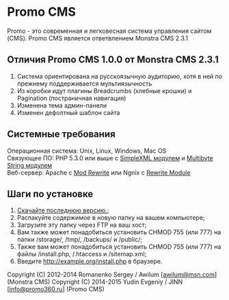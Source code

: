 # Promo CMS
Promo - это современная и легковесная система управления сайтом (CMS). Promo CMS является ответвлением Monstra CMS 2.3.1 

## Отличия Promo CMS 1.0.0 от Monstra CMS 2.3.1
1. Система ориентирована на русскоязычную аудиторию, хотя в ней по прежнему поддерживается мультиязычность
2. Из коробки идут плагины Breadcrumbs (хлебные крошки) и Pagination (постраничная навигация)
3. Изменена тема админ-панели
4. Изменен дефолтный шаблон сайта

## Системные требования
Операционная система: Unix, Linux, Windows, Mac OS   
Связующее ПО: PHP 5.3.0 или выше с [SimpleXML модулем](http://php.net/simplexml) и [Multibyte String модулем](http://php.net/mbstring)   
Веб-сервер: Apache с [Mod Rewrite](http://httpd.apache.org/docs/current/mod/mod_rewrite.html) или Ngnix с [Rewrite Module](http://wiki.nginx.org/HttpRewriteModule)   

## Шаги по установке
1. [Скачайте последнюю версию.](http://cms.promo360.ru/download);
2. Распакуйте содержимое в новую папку на вашем компьютере;
3. Загрузите эту папку через FTP на ваш хост;
4. Вам также может понадобиться установить CHMOD 755 (или 777) на папки /storage/, /tmp/, /backups/ и /public/;
5. Также вам может понадобиться установить CHMOD 755 (или 777) на файлы /install.php, /.htaccess и /sitemap.xml;
6. Введите http://example.org/install.php в браузере.

Copyright (C) 2012-2014 Romanenko Sergey / Awilum [awilum@msn.com] (Monstra CMS)
Copyright (C) 2014-2015 Yudin Evgeniy / JINN [info@promo360.ru] (Promo CMS)